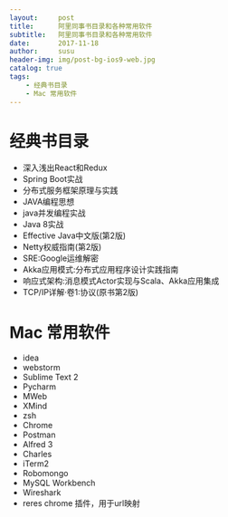 ```yaml
---
layout:     post
title:      阿里同事书目录和各种常用软件
subtitle:   阿里同事书目录和各种常用软件
date:       2017-11-18
author:     susu
header-img: img/post-bg-ios9-web.jpg
catalog: true
tags:
    - 经典书目录
    - Mac 常用软件
---
```

# 经典书目录

- 深入浅出React和Redux
- Spring Boot实战
- 分布式服务框架原理与实践
- JAVA编程思想
- java并发编程实战
- Java 8实战
- Effective Java中文版(第2版)
- Netty权威指南(第2版)
- SRE:Google运维解密
- Akka应用模式:分布式应用程序设计实践指南
- 响应式架构:消息模式Actor实现与Scala、Akka应用集成
- TCP/IP详解·卷1:协议(原书第2版)


# Mac 常用软件

- idea
- webstorm
- Sublime Text 2
- Pycharm
- MWeb
- XMind
- zsh
- Chrome
- Postman
- Alfred 3
- Charles
- iTerm2
- Robomongo
- MySQL Workbench
- Wireshark
- reres  chrome 插件，用于url映射
